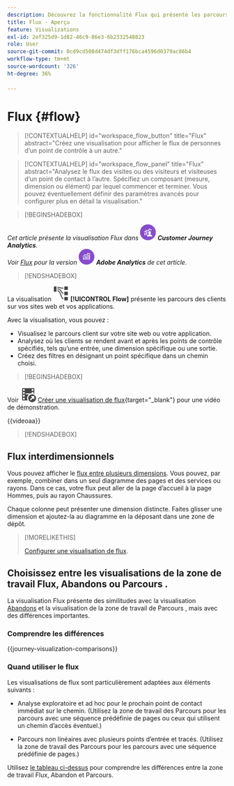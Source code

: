 ```yaml
---
description: Découvrez la fonctionnalité Flux qui présente les parcours des clients sur vos sites web et dans vos applications.
title: Flux - Aperçu
feature: Visualizations
exl-id: 2ef325d9-1d82-46c9-86e3-6b2332548823
role: User
source-git-commit: 0cd9cd508d474df3dff176bca4596d0379ac86b4
workflow-type: tm+mt
source-wordcount: '326'
ht-degree: 36%

---
```


# Flux {#flow}

<!-- markdownlint-disable MD034 -->

>[!CONTEXTUALHELP]
>id="workspace_flow_button"
>title="Flux"
>abstract="Créez une visualisation pour afficher le flux de personnes d’un point de contrôle à un autre."

>[!CONTEXTUALHELP]
>id="workspace_flow_panel"
>title="Flux"
>abstract="Analysez le flux des visites ou des visiteurs et visiteuses d’un point de contact à l’autre. Spécifiez un composant (mesure, dimension ou élément) par lequel commencer et terminer. Vous pouvez éventuellement définir des paramètres avancés pour configurer plus en détail la visualisation."

<!-- markdownlint-enable MD034 -->


>[!BEGINSHADEBOX]

_Cet article présente la visualisation Flux dans_ ![CustomerJourneyAnalytics](/help/assets/icons/CustomerJourneyAnalytics.svg) _**Customer Journey Analytics**._<br/>_Voir [Flux](https://experienceleague.adobe.com/en/docs/analytics/analyze/analysis-workspace/visualizations/flow/flow) pour la version_ ![AdobeAnalytics](/help/assets/icons/AdobeAnalytics.svg) _**Adobe Analytics** de cet article._

>[!ENDSHADEBOX]


La visualisation ![GraphPathing](/help/assets/icons/GraphPathing.svg) **[!UICONTROL Flow]** présente les parcours des clients sur vos sites web et vos applications.

Avec la visualisation, vous pouvez :

* Visualisez le parcours client sur votre site web ou votre application.
* Analysez où les clients se rendent avant et après les points de contrôle spécifiés, tels qu’une entrée, une dimension spécifique ou une sortie.
* Créez des filtres en désignant un point spécifique dans un chemin choisi.


>[!BEGINSHADEBOX]

Voir ![VideoCheckedOut](/help/assets/icons/VideoCheckedOut.svg) [Créer une visualisation de flux](https://video.tv.adobe.com/v/346063/?quality=12&learn=on){target="_blank"} pour une vidéo de démonstration.

{{videoaa}}

>[!ENDSHADEBOX]


## Flux interdimensionnels

Vous pouvez afficher le [flux entre plusieurs dimensions](/help/analysis-workspace/visualizations/c-flow/multi-dimensional-flow.md). Vous pouvez, par exemple, combiner dans un seul diagramme des pages et des services ou rayons. Dans ce cas, votre flux peut aller de la page d’accueil à la page Hommes, puis au rayon Chaussures.

Chaque colonne peut présenter une dimension distincte. Faites glisser une dimension et ajoutez-la au diagramme en la déposant dans une zone de dépôt.

>[!MORELIKETHIS]
>
>[Configurer une visualisation de flux](/help/analysis-workspace/visualizations/c-flow/create-flow.md).
>

## Choisissez entre les visualisations de la zone de travail Flux, Abandons ou Parcours .

La visualisation Flux présente des similitudes avec la visualisation [Abandons](/help/analysis-workspace/visualizations/fallout/fallout-flow.md) et la visualisation de la zone de travail de Parcours [](/help/analysis-workspace/visualizations/journey-canvas/journey-canvas.md), mais avec des différences importantes.

### Comprendre les différences

<!-- Information in this snippet is shared between Journey canvas, Fallout, and Flow visualization docs -->

{{journey-visualization-comparisons}}

### Quand utiliser le flux

Les visualisations de flux sont particulièrement adaptées aux éléments suivants :

* Analyse exploratoire et ad hoc pour le prochain point de contact immédiat sur le chemin. (Utilisez la zone de travail des Parcours pour les parcours avec une séquence prédéfinie de pages ou ceux qui utilisent un chemin d’accès éventuel.)

* Parcours non linéaires avec plusieurs points d’entrée et tracés. (Utilisez la zone de travail des Parcours pour les parcours avec une séquence prédéfinie de pages.)

Utilisez [le tableau ci-dessus](#understand-the-differences) pour comprendre les différences entre la zone de travail Flux, Abandon et Parcours.
